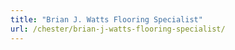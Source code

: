 ```yaml
---
title: "Brian J. Watts Flooring Specialist"
url: /chester/brian-j-watts-flooring-specialist/
---
```

